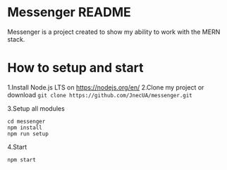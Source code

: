 # Messenger README

Messenger  is a project created to show my ability to work with the MERN stack.

# How to setup and start
1.Install Node.js LTS on https://nodejs.org/en/
2.Clone my project or download
`git clone https://github.com/JnecUA/messenger.git`

3.Setup all modules

 `cd messenger`  
 `npm install`  
 `npm run setup`

4.Start

`npm start`
